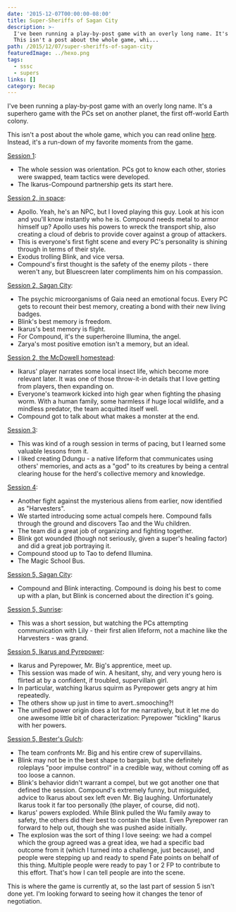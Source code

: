 ```yaml
---
date: '2015-12-07T00:00:00-08:00'
title: Super-Sheriffs of Sagan City
description: >-
  I've been running a play-by-post game with an overly long name. It's a superhero game with the PCs set on another planet, the first off-world Earth colony.
  This isn't a post about the whole game, whi...
path: /2015/12/07/super-sheriffs-of-sagan-city
featuredImage: ../hexo.png
tags:
  - sssc
  - supers
links: []
category: Recap
---
```


I've been running a play-by-post game with an overly long name.
It's a superhero game with the PCs set on another planet,
the first off-world Earth colony.

This isn't a post about the whole game, which you can read
online [here](https://www.tavern-keeper.com/campaign/764/latest).
Instead, it's a run-down of my favorite moments from the game.

<!-- more -->

[Session 1](https://www.tavern-keeper.com/roleplay/937):

* The whole session was orientation. PCs got to know each other, stories were swapped, team tactics were developed.
* The Ikarus-Compound partnership gets its start here.

[Session 2, in space](https://www.tavern-keeper.com/roleplay/952):

* Apollo. Yeah, he's an NPC, but I loved playing this guy. Look at his icon and you'll know instantly who he is. Compound needs metal to armor himself up? Apollo uses his powers to wreck the transport ship, also creating a cloud of debris to provide cover against a group of attackers.
* This is everyone's first fight scene and every PC's personality is shining through in terms of their style.
* Exodus trolling Blink, and vice versa.
* Compound's first thought is the safety of the enemy pilots - there weren't any, but Bluescreen later compliments him on his compassion.

[Session 2, Sagan City](https://www.tavern-keeper.com/roleplay/999):

* The psychic microorganisms of Gaia need an emotional focus. Every PC gets to recount their best memory, creating a bond with their new living badges.
* Blink's best memory is freedom.
* Ikarus's best memory is flight.
* For Compound, it's the superheroine Illumina, the angel.
* Zarya's most positive emotion isn't a memory, but an ideal.

[Session 2, the McDowell homestead](https://www.tavern-keeper.com/roleplay/1053):

* Ikarus' player narrates some local insect life, which become more relevant later. It was one of those throw-it-in details that I love getting from players, then expanding on.
* Everyone's teamwork kicked into high gear when fighting the phasing worm. With a human family, some harmless if huge local wildlife, and a mindless predator, the team acquitted itself well.
* Compound got to talk about what makes a monster at the end.

[Session 3](https://www.tavern-keeper.com/roleplay/1130):

* This was kind of a rough session in terms of pacing, but I learned some valuable lessons from it.
* I liked creating Ddungu - a native lifeform that communicates using others' memories, and acts as a "god" to its creatures by being a central clearing house for the herd's collective memory and knowledge.

[Session 4](https://www.tavern-keeper.com/roleplay/1312):

* Another fight against the mysterious aliens from earlier, now identified as "Harvesters".
* We started introducing some actual compels here. Compound falls through the ground and discovers Tao and the Wu children.
* The team did a great job of organizing and fighting together.
* Blink got wounded (though not seriously, given a super's healing factor) and did a great job portraying it.
* Compound stood up to Tao to defend Illumina.
* The Magic School Bus.

[Session 5, Sagan City](https://www.tavern-keeper.com/roleplay/1684):

* Compound and Blink interacting. Compound is doing his best to come up with a plan, but Blink is concerned about the direction it's going.

[Session 5, Sunrise](https://www.tavern-keeper.com/roleplay/1685):

* This was a short session, but watching the PCs attempting communication with Lily - their first alien lifeform, not a machine like the Harvesters - was grand.

[Session 5, Ikarus and Pyrepower](https://www.tavern-keeper.com/roleplay/1729):

* Ikarus and Pyrepower, Mr. Big's apprentice, meet up.
* This session was made of win. A hesitant, shy, and very young hero is flirted at by a confident, if troubled, supervillain girl.
* In particular, watching Ikarus squirm as Pyrepower gets angry at him repeatedly.
* The others show up just in time to avert..smooching?!
* The unified power origin does a lot for me narratively, but it let me do one awesome little bit of characterization: Pyrepower "tickling" Ikarus with her powers.

[Session 5, Bester's Gulch](https://www.tavern-keeper.com/roleplay/1758):

* The team confronts Mr. Big and his entire crew of supervillains.
* Blink may not be in the best shape to bargain, but she definitely roleplays "poor impulse control" in a credible way, without coming off as too loose a cannon.
* Blink's behavior didn't warrant a compel, but we got another one that defined the session. Compound's extremely funny, but misguided, advice to Ikarus about sex left even Mr. Big laughing. Unfortunately Ikarus took it far too personally (the player, of course, did not).
* Ikarus' powers exploded. While Blink pulled the Wu family away to safety, the others did their best to contain the blast. Even Pyrepower ran forward to help out, though she was pushed aside initially.
* The explosion was the sort of thing I love seeing: we had a compel which the group agreed was a great idea, we had a specific bad outcome from it (which I turned into a challenge, just because), and people were stepping up and ready to spend Fate points on behalf of this thing. Multiple people were ready to pay 1 or 2 FP to contribute to this effort. That's how I can tell people are into the scene.

This is where the game is currently at, so the last part of session 5 isn't done yet.
I'm looking forward to seeing how it changes the tenor of negotiation.
